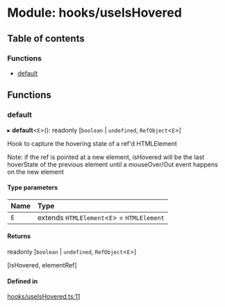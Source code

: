 # Module: hooks/useIsHovered

## Table of contents

### Functions

- [default](../wiki/hooks.useIsHovered#default)

## Functions

### default

▸ **default**<`E`\>(): readonly [`boolean` \| `undefined`, `RefObject`<`E`\>]

Hook to capture the hovering state of a ref'd HTMLElement

Note: if the ref is pointed at a new element, isHovered will be the last hoverState of the previous element
until a mouseOver/Out event happens on the new element

#### Type parameters

| Name | Type |
| :------ | :------ |
| `E` | extends `HTMLElement`<`E`\> = `HTMLElement` |

#### Returns

readonly [`boolean` \| `undefined`, `RefObject`<`E`\>]

[isHovered, elementRef]

#### Defined in

[hooks/useIsHovered.ts:11](https://github.com/tristanjohnson849/react-controlled-animations/blob/61755a5/src/hooks/useIsHovered.ts#L11)

